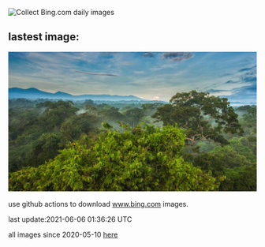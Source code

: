 ![Collect Bing.com daily images](https://github.com/counter2015/bing-daily-images/workflows/Collect%20Bing.com%20daily%20images/badge.svg)
## lastest image:
![](images/ToucanRainforest.jpg)

use github actions to download www.bing.com images.

last update:2021-06-06 01:36:26 UTC

all images since 2020-05-10 [here](https://github.com/counter2015/bing-daily-images/tree/master/images) 
